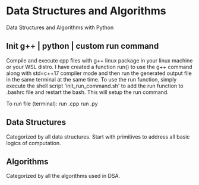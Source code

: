 # Data Structures and Algorithms
Data Structures and Algorithms with Python

## Init g++ | python | custom run command
Compile and execute cpp files with g++ linux package in your linux machine or your WSL distro. I have created a function run() to use the g++ command along with std=c++17 compiler mode and then run the generated output file in the same terminal at the same time.
To use the run function, simply execute the shell script 'init_run_command.sh' to add the run function to .bashrc file and restart the bash. This will setup the run command.

To run file (terminal):
run <somecppfilename>.cpp
run <somepythonfilename>.py

## Data Structures
Categorized by all data structures. Start with primitives to address all basic logics of computation.

## Algorithms
Categorized by all the algorithms used in DSA.
